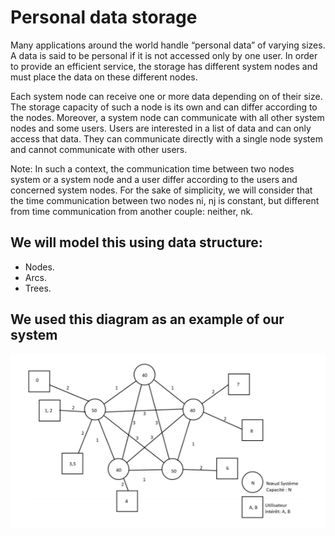# Personal data storage

Many applications around the world handle “personal data” of varying sizes. A data is said to be personal if it is not accessed only by one user. In order to provide an efficient service, the storage has different system nodes and must place the data on these different nodes.
    
Each system node can receive one or more data depending on of their size. The storage capacity of such a node is its own and can differ according to the nodes. Moreover, a system node can communicate with all other system nodes and some users.
Users are interested in a list of data and can only access that data. They can communicate directly with a single node system and cannot communicate with other users.

Note: In such a context, the communication time between two nodes system or a system node and a user differ according to the users and concerned system nodes. For the sake of simplicity, we will consider that the time communication between two nodes ni, nj is constant, but different from time communication from another couple: neither, nk.

## We will model this using data structure: 
  * Nodes. 
  * Arcs.
  * Trees.

## We used this diagram as an example of our system
![](images/diagram1.png)
